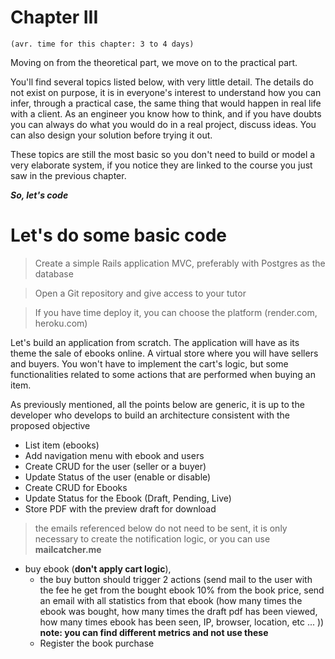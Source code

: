 
# Chapter III
`(avr. time for this chapter: 3 to 4 days)`

Moving on from the theoretical part, we move on to the practical part.

You'll find several topics listed below, with very little detail. The details do not exist on purpose, it is in everyone's interest to understand how you can infer, through a practical case, the same thing that would happen in real life with a client. As an engineer you know how to think, and if you have doubts you can always do what you would do in a real project, discuss ideas. You can also design your solution before trying it out.

These topics are still the most basic so you don't need to build or model a very elaborate system, if you notice they are linked to the course you just saw in the previous chapter. 

***So, let's code***

# Let's do some basic code

> Create a simple Rails application MVC, preferably with Postgres as the database

> Open a Git repository and give access to your tutor

> If you have time deploy it, you can choose the platform (render.com, heroku.com)

Let's build an application from scratch. The application will have as its theme the sale of ebooks online. A virtual store where you will have sellers and buyers. You won't have to implement the cart's logic, but some functionalities related to some actions that are performed when buying an item.

As previously mentioned, all the points below are generic, it is up to the developer who develops to build an architecture consistent with the proposed objective

 - List item (ebooks)
 - Add navigation menu with ebook and users
 - Create CRUD for the user (seller or a buyer)
 - Update Status of the user (enable or disable) 
 - Create CRUD for Ebooks
 - Update Status for the Ebook (Draft, Pending, Live)
 - Store PDF with the preview draft for download

> the emails referenced below do not need to be sent, it is only necessary to create the notification logic, or you can use **mailcatcher.me**

- buy ebook (**don't apply cart logic**), 
	- the buy button should trigger 2 actions (send mail to the user with the fee he get from the bought ebook 10% from the book price, send an email with all statistics from that ebook (how many times the ebook was bought, how many times the draft pdf has been viewed, how many times ebook has been seen, IP, browser, location, etc ... )) **note: you can find different metrics and not use these**
	- Register the book purchase
